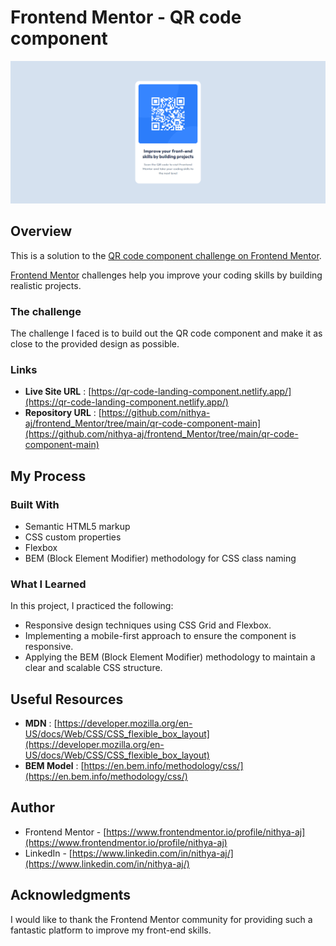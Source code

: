 # Frontend Mentor - QR code component

![Design preview for the QR code component coding challenge](./preview.png)

## Overview

This is a solution to the [QR code component challenge on Frontend Mentor](https://www.frontendmentor.io/challenges/qr-code-component-iux_sIO_H). 

[Frontend Mentor](https://www.frontendmentor.io) challenges help you improve your coding skills by building realistic projects.

### The challenge

The challenge I faced is to build out the QR code component and make it as close to the provided design as possible.

### Links

- **Live Site URL**  : [https://qr-code-landing-component.netlify.app/](https://qr-code-landing-component.netlify.app/)
- **Repository URL** : [https://github.com/nithya-aj/frontend_Mentor/tree/main/qr-code-component-main](https://github.com/nithya-aj/frontend_Mentor/tree/main/qr-code-component-main)

## My Process

### Built With

- Semantic HTML5 markup
- CSS custom properties
- Flexbox
- BEM (Block Element Modifier) methodology for CSS class naming

### What I Learned

In this project, I practiced the following:

- Responsive design techniques using CSS Grid and Flexbox.
- Implementing a mobile-first approach to ensure the component is responsive.
- Applying the BEM (Block Element Modifier) methodology to maintain a clear and scalable CSS structure.
  
## Useful Resources

- **MDN** : [https://developer.mozilla.org/en-US/docs/Web/CSS/CSS_flexible_box_layout](https://developer.mozilla.org/en-US/docs/Web/CSS/CSS_flexible_box_layout)
- **BEM Model** : [https://en.bem.info/methodology/css/](https://en.bem.info/methodology/css/)

## Author

- Frontend Mentor - [https://www.frontendmentor.io/profile/nithya-aj](https://www.frontendmentor.io/profile/nithya-aj)
- LinkedIn - [https://www.linkedin.com/in/nithya-aj/](https://www.linkedin.com/in/nithya-aj/)

## Acknowledgments

I would like to thank the Frontend Mentor community for providing such a fantastic platform to improve my front-end skills.
